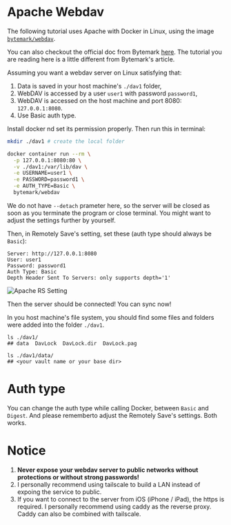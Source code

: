 # Apache Webdav 

The following tutorial uses Apache with Docker in Linux, using the image [`bytemark/webdav`](https://hub.docker.com/r/bytemark/webdav/).

You can also checkout the official doc from Bytemark [here](https://docs.bytemark.co.uk/article/run-your-own-webdav-server-with-docker/). The tutorial you are reading here is a little different from Bytemark's article.

Assuming you want a webdav server on Linux satisfying that:

1. Data is saved in your host machine's `./dav1` folder,
2. WebDAV is accessed by a user `user1` with password `password1`,
3. WebDAV is accessed on the host machine and port 8080: `127.0.0.1:8080`.
4. Use Basic auth type.

Install docker nd set its permission properly. Then run this in terminal:

```bash
mkdir ./dav1 # create the local folder

docker container run --rm \
  -p 127.0.0.1:8080:80 \
  -v ./dav1:/var/lib/dav \
  -e USERNAME=user1 \
  -e PASSWORD=password1 \
  -e AUTH_TYPE=Basic \
  bytemark/webdav
```

We do not have `--detach` prameter here, so the server will be closed as soon as you terminate the program or close terminal. You might want to adjust the settings further by yourself.

Then, in Remotely Save's setting, set these (auth type should always be `Basic`):

```
Server: http://127.0.0.1:8080
User: user1
Password: password1
Auth Type: Basic
Depth Header Sent To Servers: only supports depth='1'
```

![Apache RS Setting](./apache_rs_settings.png)

Then the server should be connected! You can sync now!

In you host machine's file system, you should find some files and folders were added into the folder `./dav1`.

```
ls ./dav1/
## data  DavLock  DavLock.dir  DavLock.pag

ls ./dav1/data/
## <your vault name or your base dir>
```

# Auth type

You can change the auth type while calling Docker, between `Basic` and `Digest`. And please rememberto adjust the Remotely Save's settings. Both works.

# Notice

1. **Never expose your webdav server to public networks without protections or without strong passwords!**
2. I personally recommend using tailscale to build a LAN instead of expoing the service to public.
3. If you want to connect to the server from iOS (iPhone / iPad), the https is required. I personally recommend using caddy as the reverse proxy. Caddy can also be combined with tailscale. 
